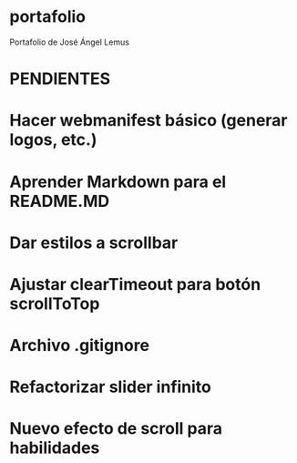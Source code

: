 # portafolio
Portafolio de José Ángel Lemus





# PENDIENTES
# Hacer webmanifest básico (generar logos, etc.)
# Aprender Markdown para el README.MD
# Dar estilos a scrollbar
# Ajustar clearTimeout para botón scrollToTop
# Archivo .gitignore
# Refactorizar slider infinito
# Nuevo efecto de scroll para habilidades